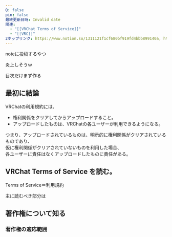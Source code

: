 ```yaml
---
Q: false
pin: false
最終更新日時: Invalid date
関連:
  - "[[VRChat Terms of Service]]"
  - "[[VRC]]"
2ホップリンク: https://www.notion.so/1311121f1cf680bf919fd4bbb899140a, https://www.notion.so/6c1f7817a4254bfd9e6875945470c240,https://www.notion.so/1311121f1cf680bf919fd4bbb899140a, https://www.notion.so/15346504138f490890312e46141dc2a9, https://www.notion.so/1efeb4ffd2f64264b71343d5090cac07, https://www.notion.so/55cc2a7cb9a64bd0b9d27c03d795ee5b, https://www.notion.so/5dc1cfa7f9d241b98baafa7174affca1, https://www.notion.so/9485430954e340e68df9533c80f5ec46, https://www.notion.so/c3f9b656669e466990b2011439134c7f, https://www.notion.so/eb89cad26afd4965868dc7b08176ffeb, https://www.notion.so/ed88b99995aa4ce394853b357c844401, https://www.notion.so/fb36c50e3bbc4a22ab1d158585f38491
---
```

  

noteに投稿するやつ

炎上しそうｗ

  

  

目次だけまず作る

  

## 最初に結論

VRChatの利用規約には、

- 権利関係をクリアしてからアップロードすること。
- アップロードしたものは、VRChatの各ユーザーが利用できるようになる。

つまり、アップロードされているものは、明示的に権利関係がクリアされているものであり、  
仮に権利関係がクリアされていないものを利用した場合、  
各ユーザーに責任はなくアップロードしたものに責任がある。  

  

## VRChat Terms of Service を読む。

Terms of Service＝利用規約

  

主に読むべき部分は

  

  

  

## 著作権について知る

  

### 著作権の適応範囲